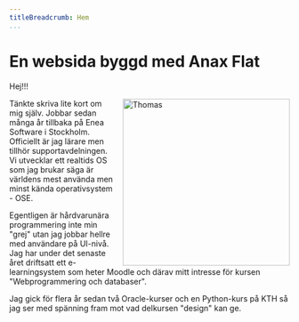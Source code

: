```yaml
---
titleBreadcrumb: Hem
...
```

En websida byggd med Anax Flat
===============================
Hej!!!

<img src="img/thomas.jpg" alt="Thomas" width=300 style="float: right; margin-left: 1rem;">

Tänkte skriva lite kort om mig själv. Jobbar sedan många år tillbaka på
Enea Software i Stockholm. Officiellt är jag lärare men tillhör
supportavdelningen. Vi utvecklar ett realtids OS som jag brukar säga är
världens mest använda men minst kända operativsystem - OSE.

Egentligen är hårdvarunära programmering inte min "grej" utan jag jobbar
hellre med användare på UI-nivå. Jag har under det senaste året driftsatt ett
e-learningsystem som heter Moodle och därav mitt intresse för kursen
"Webprogrammering och databaser".

Jag gick för flera år sedan två Oracle-kurser och en Python-kurs på KTH så
jag ser med spänning fram mot vad delkursen "design" kan ge.
